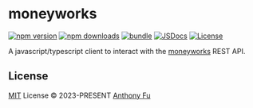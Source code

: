 # moneyworks

[![npm version][npm-version-src]][npm-version-href]
[![npm downloads][npm-downloads-src]][npm-downloads-href]
[![bundle][bundle-src]][bundle-href]
[![JSDocs][jsdocs-src]][jsdocs-href]
[![License][license-src]][license-href]

A javascript/typescript client to interact with the [moneyworks](https://www.cognito.co.nz) REST API.

## License

[MIT](./LICENSE) License © 2023-PRESENT [Anthony Fu](https://github.com/antfu)


<!-- Badges -->

[npm-version-src]: https://img.shields.io/npm/v/moneyworks?style=flat&colorA=080f12&colorB=1fa669
[npm-version-href]: https://npmjs.com/package/moneyworks
[npm-downloads-src]: https://img.shields.io/npm/dm/moneyworks?style=flat&colorA=080f12&colorB=1fa669
[npm-downloads-href]: https://npmjs.com/package/moneyworks
[bundle-src]: https://img.shields.io/bundlephobia/minzip/moneyworks?style=flat&colorA=080f12&colorB=1fa669&label=minzip
[bundle-href]: https://bundlephobia.com/result?p=moneyworks
[license-src]: https://img.shields.io/github/license/Oak-Digital/moneyworks-js.svg?style=flat&colorA=080f12&colorB=1fa669
[license-href]: https://github.com/Oak-Digital/moneyworks-js/blob/main/LICENSE
[jsdocs-src]: https://img.shields.io/badge/jsdocs-reference-080f12?style=flat&colorA=080f12&colorB=1fa669
[jsdocs-href]: https://www.jsdocs.io/package/moneyworks

